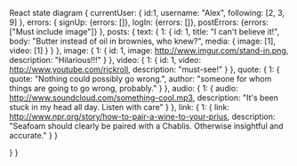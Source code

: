 React state diagram
{
  currentUser: {
    id:1,
    username: "Alex",
    following: [2, 3, 9]
  },
  errors: {
    signUp: {errors: []},
    logIn: {errors: []},
    postErrors: {errors: ["Must include image"]}
  },
  posts: {
    text: {
      1: {
        id: 1,
        title: "I can't believe it!",
        body: "Butter instead of oil in brownies, who knew?",
        media: {
          image: [1],
          video: [1]
        }
      }
    },
    image: {
      1: {
        id: 1,
        image: http://www.imgur.com/stand-in.png,
        description: "Hilarious!!!"
      }
    },
    video: {
      1: {
        id: 1,
        video: http://www.youtube.com/rickroll,
        description: "must-see!"
      }
    },
    quote: {
      1: {
        quote: "Nothing could possibly go wrong.",
        author: "someone for whom things are going to go wrong, probably."
      }
    },
    audio: {
      1: {
        audio: http://www.soundcloud.com/something-cool.mp3,
        description: "It's been stuck in my head all day. Listen with care"
      }
    },
    link: {
      1: {
        link: http://www.npr.org/story/how-to-pair-a-wine-to-your-prius,
        description: "Seafoam should clearly be paired with a Chablis. Otherwise insightful and accurate."
      }
    }

  }
}
